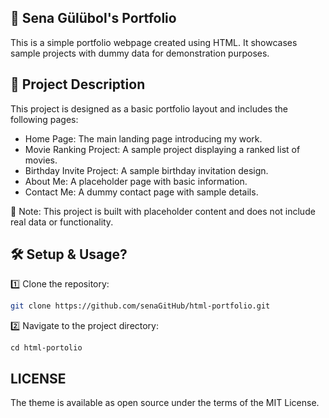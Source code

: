 
## 🎨 Sena Gülübol's Portfolio

This is a simple portfolio webpage created using HTML. It showcases sample projects with dummy data for demonstration purposes.

## 📌 Project Description

This project is designed as a basic portfolio layout and includes the following pages:

* Home Page: The main landing page introducing my work.
* Movie Ranking Project: A sample project displaying a ranked list of movies.
* Birthday Invite Project: A sample birthday invitation design.
* About Me: A placeholder page with basic information.
* Contact Me: A dummy contact page with sample details.
  
🚀 Note: This project is built with placeholder content and does not include real data or functionality.

## 🛠 Setup & Usage?
1️⃣ Clone the repository:
````bash 
git clone https://github.com/senaGitHub/html-portfolio.git
````
2️⃣ Navigate to the project directory:
```
cd html-portolio
````

## LICENSE
The theme is available as open source under the terms of the MIT License.
